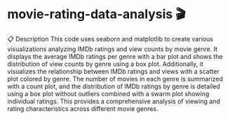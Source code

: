 # movie-rating-data-analysis 🎬

📋 Description 
This code uses seaborn and matplotlib to create various visualizations analyzing IMDb ratings and view counts by movie genre.
It displays the average IMDb ratings per genre with a bar plot and shows the distribution of view counts by genre using a box plot.
Additionally, it visualizes the relationship between IMDb ratings and views with a scatter plot colored by genre. 
The number of movies in each genre is summarized with a count plot, and the distribution of IMDb ratings by genre is detailed using a box plot without outliers combined with a swarm plot showing individual ratings.
This provides a comprehensive analysis of viewing and rating characteristics across different movie genres.
